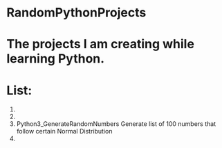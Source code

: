 # RandomPythonProjects
# The projects I am creating while learning Python. 

# List:
1. 
2.
3. Python3_GenerateRandomNumbers
    Generate list of 100 numbers that follow certain Normal Distribution
4. 
